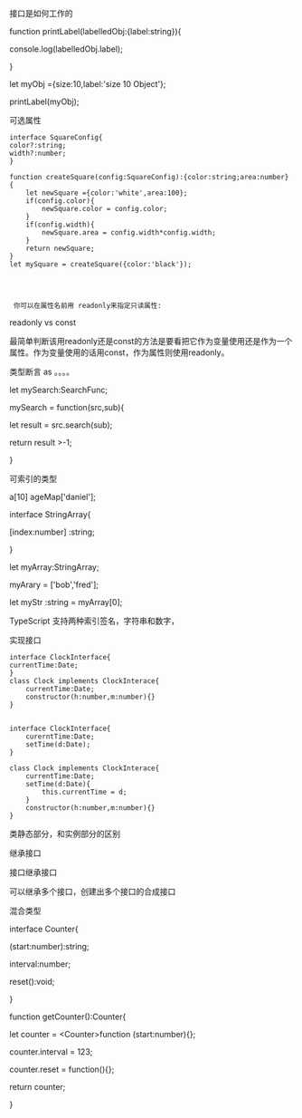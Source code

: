 接口是如何工作的

function printLabel\(labelledObj:{label:string}\){

console.log\(labelledObj.label\);

}

let myObj ={size:10,label:'size 10 Object'};

printLabel\(myObj\);

可选属性

```
interface SquareConfig{
color?:string;
width?:number;
}

function createSquare(config:SquareConfig):{color:string;area:number}
{
    let newSquare ={color:'white',area:100};
    if(config.color){
        newSquare.color = config.color;
    }
    if(config.width){   
        newSquare.area = config.width*config.width;
    }
    return newSquare;
}
let mySquare = createSquare({color:'black'});




 你可以在属性名前用 readonly来指定只读属性:
```

readonly vs const

最简单判断该用readonly还是const的方法是要看把它作为变量使用还是作为一个属性。作为变量使用的话用const，作为属性则使用readonly。

类型断言 as 。。。。

let mySearch:SearchFunc;

mySearch = function\(src,sub\){

let result = src.search\(sub\);

return result &gt;-1;

}

可索引的类型

a\[10\] ageMap\['daniel'\];

interface StringArray{

\[index:number\] :string;

}

let myArray:StringArray;

myArary = \['bob','fred'\];

let myStr :string = myArray\[0\];

TypeScript 支持两种索引签名，字符串和数字，

实现接口

```
interface ClockInterface{
currentTime:Date;
}
class Clock implements ClockInterace{
    currentTime:Date;
    constructor(h:number,m:number){}
}


interface ClockInterface{
    curerntTime:Date;
    setTime(d:Date);
}

class Clock implements ClockInterace{
    currentTime:Date;
    setTime(d:Date){
        this.currentTime = d;
    }
    constructor(h:number,m:number){}
}
```

类静态部分，和实例部分的区别

继承接口

接口继承接口

可以继承多个接口，创建出多个接口的合成接口



混合类型

interface Counter{

\(start:number\):string;

interval:number;

reset\(\):void;

}

function getCounter\(\):Counter{

let counter = &lt;Counter&gt;function \(start:number\){};

counter.interval = 123;

counter.reset = function\(\){};

return counter;

}



